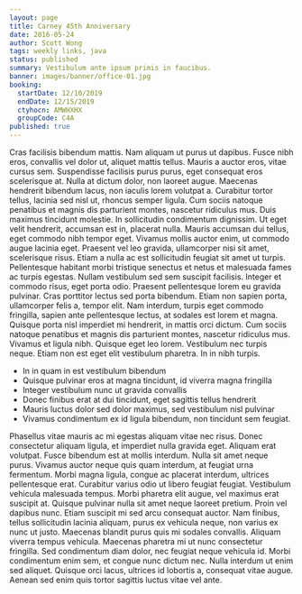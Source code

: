 ```yaml
---
layout: page
title: Carney 45th Anniversary
date: 2016-05-24
author: Scott Wong
tags: weekly links, java
status: published
summary: Vestibulum ante ipsum primis in faucibus.
banner: images/banner/office-01.jpg
booking:
  startDate: 12/10/2019
  endDate: 12/15/2019
  ctyhocn: AMWHXHX
  groupCode: C4A
published: true
---
```

Cras facilisis bibendum mattis. Nam aliquam ut purus ut dapibus. Fusce nibh eros, convallis vel dolor ut, aliquet mattis tellus. Mauris a auctor eros, vitae cursus sem. Suspendisse facilisis purus purus, eget consequat eros scelerisque at. Nulla at dictum dolor, non laoreet augue. Maecenas hendrerit bibendum lacus, non iaculis lorem volutpat a. Curabitur tortor tellus, lacinia sed nisl ut, rhoncus semper ligula. Cum sociis natoque penatibus et magnis dis parturient montes, nascetur ridiculus mus. Duis maximus tincidunt molestie. In sollicitudin condimentum dignissim. Ut eget velit hendrerit, accumsan est in, placerat nulla. Mauris accumsan dui tellus, eget commodo nibh tempor eget. Vivamus mollis auctor enim, ut commodo augue lacinia eget. Praesent vel leo gravida, ullamcorper nisi sit amet, scelerisque risus. Etiam a nulla ac est sollicitudin feugiat sit amet ut turpis.
Pellentesque habitant morbi tristique senectus et netus et malesuada fames ac turpis egestas. Nullam vestibulum sed sem suscipit facilisis. Integer et commodo risus, eget porta odio. Praesent pellentesque lorem eu gravida pulvinar. Cras porttitor lectus sed porta bibendum. Etiam non sapien porta, ullamcorper felis a, tempor elit. Nam interdum, turpis eget commodo fringilla, sapien ante pellentesque lectus, at sodales est lorem et magna. Quisque porta nisl imperdiet mi hendrerit, in mattis orci dictum. Cum sociis natoque penatibus et magnis dis parturient montes, nascetur ridiculus mus. Vivamus et ligula nibh. Quisque eget leo lorem. Vestibulum nec turpis neque. Etiam non est eget elit vestibulum pharetra. In in nibh turpis.

* In in quam in est vestibulum bibendum
* Quisque pulvinar eros at magna tincidunt, id viverra magna fringilla
* Integer vestibulum nunc ut gravida convallis
* Donec finibus erat at dui tincidunt, eget sagittis tellus hendrerit
* Mauris luctus dolor sed dolor maximus, sed vestibulum nisl pulvinar
* Vivamus condimentum ex id ligula bibendum, non tincidunt sem feugiat.

Phasellus vitae mauris ac mi egestas aliquam vitae nec risus. Donec consectetur aliquam ligula, et imperdiet nulla gravida eget. Aliquam erat volutpat. Fusce bibendum est at mollis interdum. Nulla sit amet neque purus. Vivamus auctor neque quis quam interdum, at feugiat urna fermentum. Morbi magna ligula, congue ac placerat interdum, ultrices pellentesque erat. Curabitur varius odio ut libero feugiat feugiat. Vestibulum vehicula malesuada tempus.
Morbi pharetra elit augue, vel maximus erat suscipit at. Quisque pulvinar nulla sit amet neque laoreet pretium. Proin vel dapibus nunc. Etiam suscipit mi sed arcu consequat auctor. Nam finibus, tellus sollicitudin lacinia aliquam, purus ex vehicula neque, non varius ex nunc ut justo. Maecenas blandit purus quis mi sodales convallis. Aliquam viverra tempus vehicula. Maecenas pharetra mi ut nunc consectetur fringilla. Sed condimentum diam dolor, nec feugiat neque vehicula id. Morbi condimentum enim sem, et congue nunc dictum nec. Nulla interdum ut enim sed aliquet. Quisque orci lacus, ultrices id lobortis a, consequat vitae augue. Aenean sed enim quis tortor sagittis luctus vitae vel ante.
